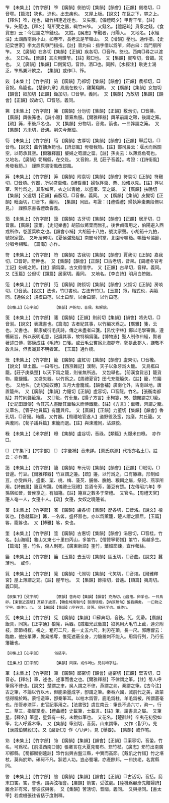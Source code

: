 <!-- { "loadSidebar": true } -->
笮	【未集上】【竹字部】	笮	【廣韻】側伯切【集韻】【韻會】【正韻】側格切，□音窄。【篇海】狹也，迫也。出去疾也。　又屋上板。【說文】在瓦之下，棼之上。【釋名】笮，迮也，編竹相連近迮也。　又矢箙。【儀禮旣夕】甲冑干笮。【註】笮，矢箙也。【釋名】弩所受之器，織竹曰笮。　又錢名。【禮記疏】貨泉之錢。《食貨志》云：今世謂之笮錢也。　又姓。【吳志】笮融者，丹陽人。　又地名。【水經注】太湖西南兩小山，如卷笮，長老云是笮嶺山。　又【增韻】壓也。通作措。【史記梁世家】李太后與爭門措指。【註】晉灼曰：措字借以爲笮，師古曰：爲門扇所笮。　又【廣韻】在各切【集韻】【正韻】疾各切，□音昨。筊也。西南□尋之以渡水。　又□名。【晉語】其次用鑽笮。【註】黥□也。　又【集韻】實窄切，音齰。筄也。　又【廣韻】【集韻】□側駕切，音詐。酒□也。同醡。【水經注】耿吏士渴乏，笮馬糞汁飮之。　【集韻】或作□、筰。

笯	【未集上】【竹字部】	笯	【廣韻】乃都切【集韻】【韻會】【正韻】農都切，□音奴。鳥籠也。【楚辭九章】鳳凰在笯兮，雞騖翔舞。　又【廣韻】【集韻】女加切【韻會】奴加切【正韻】鋤加切，□音拏。義同。　又【廣韻】乃故切【集韻】【韻會】【正韻】奴故切，□音怒。義同。

笰	【未集上】【竹字部】	笰	【廣韻】分勿切【集韻】【正韻】敷勿切，□音拂。【廣韻】輿後笰也。【詩小雅】簟笰魚服。【爾雅釋器】輿革前謂之鞎，後謂之笰。【疏】笰，車後戶名也。　又【集韻】分物切，音弗。箭也。一曰筓謂之笰。　又【集韻】方未切，音沸。削矢今漸細。

笱	【未集上】【竹字部】	笱	【廣韻】古厚切【集韻】【韻會】【正韻】舉后切，□音苟。【說文】曲竹捕魚笱也。【詩邶風】毋發我笱。【註】鄭司農云：堰水而爲關空，以笱承其空。【爾雅釋器】嫠婦之笱謂之罶。【註】孫炎云：以薄爲魚笱也。　又地名。【廣韻】笱屚縣，在交趾。　又音鉤，見【莊子音義】。考證：〔【詩衞風】毋發我笱。〕　謹照原書衞風改邶風。 

笲	【未集上】【竹字部】	笲	【廣韻】附袁切【集韻】【韻會】符袁切【正韻】符艱切，□音煩。竹器，所以盛棗脩。【禮昏義】婦執笲棗、栗、段脩以見。【註】笲以葦、苦竹爲之，其形如筥，衣之以靑繒，以盛棗、栗之屬。　又【廣韻】扶晚切【集韻】父遠切【正韻】甫版切，□音軬。義同。　又【廣韻】【集韻】皮變切【正韻】毗面切，□音卞。義同。　【集韻】同匥。考證：〔【禮昏禮】婦執笲棗栗段脩以見。〕　謹照原書昏禮改昏義。 

笳	【未集上】【竹字部】	笳	【廣韻】古牙切【集韻】【韻會】【正韻】居牙切，□音嘉。【廣韻】笳簫。【史記樂書】胡笳似觱栗而無孔，後世鹵簿用之，伯陽避入西戎所作，卷蘆葉吹之也。【韻會小補】大胡笳十八拍，號沈家聲。小胡笳十九拍，號祝家聲。　又叶居何切。【夏侯湛笳賦】南閭兮拊掌，北園兮鳴笳。鳴笳兮協節，分唱兮相和。　【篇海】亦作。

笴	【未集上】【竹字部】	笴	【廣韻】古我切【集韻】【韻會】賈我切【正韻】嘉我切，□音哿。箭幹也。　又【集韻】【韻會】【正韻】□古老切，音杲。【周禮冬官考工記】妢胡之笴。【註】讀爲稾。古文假借字。　又【正韻】古旱切，音稈。義同。　又【玉篇】公但切【類篇】居案切。義同。　又地名。【李白詩】明月白笴陂。

笵	【未集上】【竹字部】	笵	【廣韻】防鋄切【集韻】【韻會】父鋄切【正韻】房啖切，□音范。【說文】法也，竹□書也。古法有竹□。【玉篇】笵，楷式也，與範同。【通俗文】規模曰笵，以土曰型，以金曰鎔，以竹曰笵。

	【卯集上】【心字部】		【集韻】戸鉤切，音侯。和解貌。

笺	【未集上】【竹字部】	箋	【廣韻】【正韻】則前切【集韻】【韻會】將先切，□音湔。【說文】表識書也。【篇海】古者紀其事，以竹編次爲之。【廣雅】箋，云也。又書也。　鄭康成衍毛氏詩，傳之未盡者曰箋。【呂忱字林】鄭以毛學審備，遵暢厥旨，所以表明毛意，記識其事，故特稱爲箋。【博物志】聖人制作曰經，賢者著述曰傳，鄭康成註《毛詩》曰箋。或云毛公嘗爲北海郡守，鄭是此郡人，謙敬不敢言註，但表識其不明者耳。　【玉篇】通作牋。

笼	【未集上】【竹字部】	籠	【廣韻】盧紅切【集韻】【韻會】盧東切，□音櫳。【說文】舉土器。一曰笭也。【西京雜記】漢制，天子以象牙爲火籠。　又鳥檻曰籠。【莊子庚桑楚】以天下爲之籠，則雀無所逃。　又包舉也。【前漢食貨志】籠貨物，籠鹽鐵。　又盛矢器。以竹爲之。【周禮夏官】田弋充籠箙矢。【註】籠，竹箙也。　又地名。【史記匈奴傳】五月大會籠城。【韻會補】廣南化外，古南越地，唐置籠州。　又【廣韻】【集韻】力鐘切【正韻】盧容切，□音龍。竹名。【張衡南都賦】其竹則籦籠篾。　又□籠，竹車軬。【揚子方言】車枸簍，宋、魏閒謂之□籠。【史記田單傳】令其宗人盡斷其車軸末而傅鐵籠。【註】《方言》：車轊，齊謂之籠。　又草名。【管子地員篇】有籠與斥。　又【廣韻】【正韻】力董切【集韻】【韻會】魯孔切，□音攏。箱籠。又竹器。【周禮地官遂人】道野役及窆，抱磨，共丘籠。又與瀧同。【荀子議兵篇】東籠而退。【註】與涷瀧同，沾濕貌。

粶	【未集上】【米字部】	粶	【集韻】盧谷切，音祿。【類篇】火爆米曰粶。　亦作□。

□	【午集下】【穴字部】	□	【字彙補】音未詳。【巢氏病源】代指亦名土□。註云：亦作竈。

笾	【未集上】【竹字部】	籩	【廣韻】布元切【集韻】【韻會】【正韻】□眠切，□音邊。竹豆。【爾雅釋器】竹豆謂之籩。【疏】籩，以竹爲之，口有籐緣，形制如豆，亦受四升，盛棗、栗、桃、梅、蔆芡、脯脩、膴鮑、糗餌之屬，祭祀、燕享所用。【詩豳風】籩豆有踐。【儀禮士冠禮】旨酒令芳，籩豆有楚。【左傳昭六年】季孫宿如晉，晉侯享之，有加籩。【註】籩豆之數多于常禮。　又官名。【周禮天官】籩人奄一人，女籩十人。【疏】女籩，女奴之曉籩者。

笿	【未集上】【竹字部】	笿	【廣韻】盧各切【集韻】歷各切，□音洛。【說文】桮笿也。【急就篇註】篝，一名笿，盛杯器也。亦以爲薰籠，楚人謂之牆居。【玉篇】笿，籠笿也。　又【博雅】笿，束也。

筀	【未集上】【竹字部】	筀	【廣韻】古惠切【集韻】【韻會】涓惠切，□音桂。竹名。【山海經】龜山又東七十里曰丙山，多筀竹。【僧贊寧筍譜】筀竹，吳越多生。【篇海】筀，竹名，傷人則死。【廣東新語】筀竹，葉細節疎，宜作蔤絲。

筁	【未集上】【竹字部】	筁	【玉篇】去玉切【集韻】區玉切，□音曲。【說文】蠶薄也。　或作。

筄	【未集上】【竹字部】	筄	【廣韻】弋照切【集韻】弋笑切，□音燿。【爾雅釋宮】屋上薄謂之筄。【註】屋笮也。　又【集韻】餘招切，音遙。【類篇】夷周切。義□同。

	【辰集下】【殳字部】		【廣韻】苦角切【集韻】【韻會】克角切，□音搉。卵孚也。一曰鳥卵。【束皙近遊賦】貫鷄于歲首。【韓愈城南聮句】鵠攢瓌橙。【納涼聮句】盤看饋禽。　一曰物之孚甲。或作□、□。　又【廣韻】【集韻】□空谷切，音哭。卵已孚也。或作□。

筅	【未集上】【竹字部】	筅	【廣韻】【集韻】□蘇典切，音銑。筅，筅帚。【廣韻】飯具，同箲。【正字通】狼筅，兵器。【戚繼光武藝篇】狼筅用大毛竹上截，連旁附枝，節節枒杈。視之，粗可二尺，長一丈五六尺，利刃在頂，長一尺。郭應響云：臨敵，他技單薄，膽易搖奪，惟筅遮蔽全身，刀鎗叢刺不能入。用爲行列，乃行伍籓籬也。

	【卯集上】【心字部】		俗慈字。

	【丑集上】【口字部】		【集韻】同謀。或作呣□。見前呣字註。

筆	【未集上】【竹字部】	筆	【廣韻】鄙密切【韻會】逼密切【正韻】壁吉切，□音必。【釋名】筆，述也。述事而書之也。【爾雅釋器】不律謂之筆。【註】蜀人呼筆爲不律也。【說文】楚謂之聿，吳人謂之不律，燕謂之弗，秦謂之筆。【古今注】古之筆，不論以竹以木，但能染墨成字，卽謂之筆。秦吞六國，滅前代之美，故蒙恬得稱於時。蒙恬造筆，卽秦筆耳。以枯木爲管，鹿毛爲柱，羊毛爲被，所謂蒼毫也。彤管赤漆耳，史官記事用之。【法書攷】虞世南云：筆長不過六寸，眞一，行二，草三，指實掌虛。【禮曲禮】史載筆，士載言。【註】筆，謂書具之屬。　又筆星。【釋名】筆星，星氣有一枝，未銳似筆也。　又花名。【楚辭註】辛夷花初發如筆，北人呼爲木筆。　又【集韻】筆別切，音莂。山東謂筆。　又作〈/尹〉。見【漢戚伯樊毅□】。又【嚴訢□】作〈八/尹〉，見【舉要】。　【集韻】或作笔。

筇	【未集上】【竹字部】	筇	【廣韻】【集韻】【韻會】【正韻】□渠容切，音蛩。竹名，可爲杖。【前漢西南□傳】張騫言在大夏見蜀布、筇竹杖。【廣志】笻竹出南廣卭都縣。【蜀都賦劉逵註】笻竹出興古盤江縣，中實而高節。【戴凱之竹譜】竹之堪杖，莫尚於笻。磥砢不凡，狀若人功。豈必蜀壤，亦產餘邦。一曰扶老，名實縣同。

筈	【未集上】【竹字部】	筈	【廣韻】【集韻】【韻會】【正韻】□古活切，音括。箭末曰筈。筈，會也。謂與弦相會。【廣韻】箭筈，受弦處。【陸機爲顧彥先贈婦詩】離合非有常，譬彼弦與筈。　又【集韻】苦活切，音闊。義同。　又與括同。【書太甲】若虞機張往省括于度則釋。

